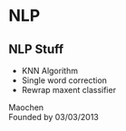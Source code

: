 NLP
===

NLP Stuff
---------

<ul>
	<li>KNN Algorithm</li>
	<li>Single word correction</li>
	<li>Rewrap maxent classifier</li>
</ul>

Maochen<br />
Founded by 03/03/2013
